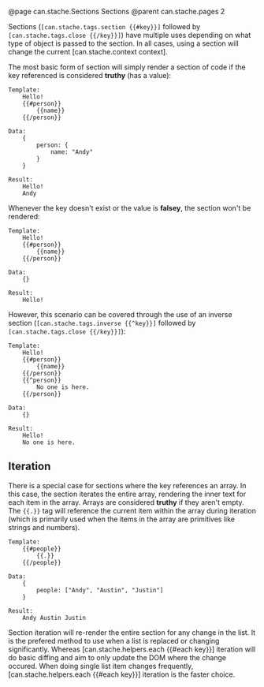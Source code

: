 @page can.stache.Sections Sections
@parent can.stache.pages 2

Sections (`[can.stache.tags.section {{#key}}]` followed by `[can.stache.tags.close {{/key}}]`) have multiple uses 
depending on what type of object is passed to the section. In all cases, using a section will change 
the current [can.stache.context context].

The most basic form of section will simply render a section of code if the key referenced is considered **truthy** (has a value):

	Template:
		Hello!
		{{#person}}
			{{name}}
		{{/person}}

	Data:
		{
			person: {
				name: "Andy"
			}
		}

	Result:
		Hello!
		Andy

Whenever the key doesn't exist or the value is **falsey**, the section won't be rendered:

	Template:
		Hello!
		{{#person}}
			{{name}}
		{{/person}}

	Data:
		{}

	Result:
		Hello!

However, this scenario can be covered through the use of an inverse section 
(`[can.stache.tags.inverse {{^key}}]` followed by `[can.stache.tags.close {{/key}}]`):

	Template:
		Hello!
		{{#person}}
			{{name}}
		{{/person}}
		{{^person}}
			No one is here.
		{{/person}}

	Data:
		{}

	Result:
		Hello!
		No one is here.

## Iteration

There is a special case for sections where the key references an array. In this case, the section iterates 
the entire array, rendering the inner text for each item in the array. Arrays are considered **truthy** if 
they aren't empty. The `{{.}}` tag will reference the current item within the array during iteration (which is 
primarily used when the items in the array are primitives like strings and numbers).

	Template:
		{{#people}}
			{{.}} 
		{{/people}}

	Data:
		{
			people: ["Andy", "Austin", "Justin"]
		}

	Result:
		Andy Austin Justin

Section iteration will re-render the entire section for any change in the list. It is the prefered method to
use when a list is replaced or changing significantly. Whereas [can.stache.helpers.each {{#each key}}] iteration
will do basic diffing and aim to only update the DOM where the change occured. When doing single list item
changes frequently, [can.stache.helpers.each {{#each key}}] iteration is the faster choice.
